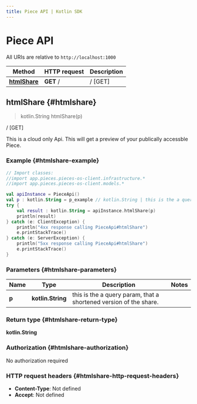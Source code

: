```yaml
---
title: Piece API | Kotlin SDK
---
```


# Piece API

All URIs are relative to `http://localhost:1000`

Method | HTTP request | Description
------------- | ------------- | -------------
[**htmlShare**](#htmlshare) | **GET** / | / [GET]


## **htmlShare** {#htmlshare}
> kotlin.String htmlShare(p)

/ [GET]

This is a cloud only Api. This will get a preview of your publically accessble Piece.

### Example {#htmlshare-example}
```kotlin
// Import classes:
//import app.pieces.pieces-os-client.infrastructure.*
//import app.pieces.pieces-os-client.models.*

val apiInstance = PieceApi()
val p : kotlin.String = p_example // kotlin.String | this is the a query param, that a shortened version of the share.
try {
    val result : kotlin.String = apiInstance.htmlShare(p)
    println(result)
} catch (e: ClientException) {
    println("4xx response calling PieceApi#htmlShare")
    e.printStackTrace()
} catch (e: ServerException) {
    println("5xx response calling PieceApi#htmlShare")
    e.printStackTrace()
}
```

### Parameters {#htmlshare-parameters}

Name | Type | Description  | Notes
------------- | ------------- | ------------- | -------------
 **p** | **kotlin.String**| this is the a query param, that a shortened version of the share. |

### Return type {#htmlshare-return-type}

**kotlin.String**

### Authorization {#htmlshare-authorization}

No authorization required

### HTTP request headers {#htmlshare-http-request-headers}

 - **Content-Type**: Not defined
 - **Accept**: Not defined

